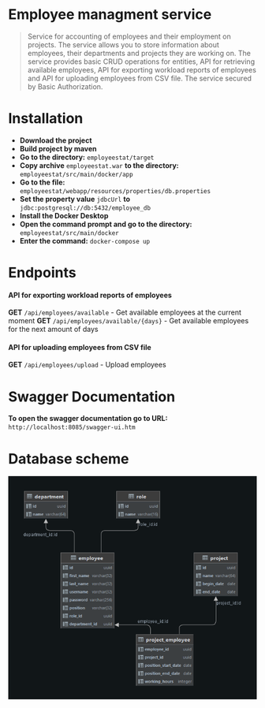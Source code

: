 # Employee managment service
> Service for accounting of employees and their employment on projects. The service allows you to store information about employees, their departments and projects they are working on. The service provides basic CRUD operations for entities, API for retrieving available employees, API for exporting workload reports of employees and API for uploading employees from CSV file. The service secured by Basic Authorization.

# Installation
- **Download the project**
- **Build project by maven**
-  **Go to the directory:** ```employeestat/target```
- **Copy archive** ```employeestat.war``` **to the directory:** ```employeestat/src/main/docker/app```
-  **Go to the file:** ```employeestat/webapp/resources/properties/db.properties```
-  **Set the property value** ```jdbcUrl``` **to** ```jdbc:postgresql://db:5432/employee_db```
-  **Install the Docker Desktop** 
-  **Open the command prompt and go to the directory:** ```employeestat/src/main/docker```
-  **Enter the command:** ```docker-compose up```

# Endpoints

#### API for exporting workload reports of employees
**GET** ```/api/employees/available``` - Get available employees at the current moment 
**GET** ```/api/employees/available/{days}``` -  Get available employees for the next amount of days

#### API for uploading employees from CSV file
**GET** ```/api/employees/upload``` - Upload employees

# Swagger Documentation
**To open the swagger documentation go to URL:** ```http://localhost:8085/swagger-ui.htm```

# Database scheme
![alt text](db.png)

